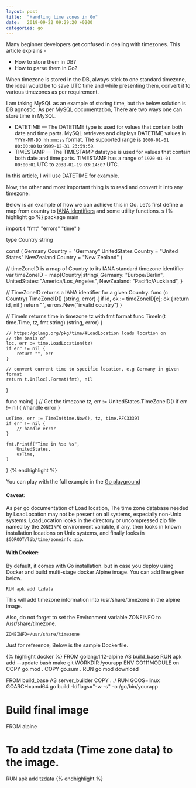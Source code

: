 ```yaml
---
layout: post
title:  "Handling time zones in Go"
date:   2019-09-22 09:29:20 +0200
categories: go
---
```



Many beginner developers get confused in dealing with timezones. This article explains -  
  

 - How to store them in DB?
 - How to parse them in Go?

  
When timezone is stored in the DB, always stick to one standard timezone, the ideal would be to save UTC time and while presenting them, convert it to various timezones as per requirement.  
  
I am taking MySQL as an example of storing time, but the below solution is DB agnostic. As per MySQL documentation, There are two ways one can store time in MySQL.

- DATETIME — The DATETIME type is used for values that contain both date and time parts. MySQL retrieves and displays DATETIME values in `YYYY-MM-DD hh:mm:ss` format. The supported range is `1000-01-01 00:00:00` to `9999-12-31 23:59:59`.
- TIMESTAMP — The TIMESTAMP datatype is used for values that contain both date and time parts. TIMESTAMP has a range of `1970-01-01 00:00:01` UTC to `2038-01-19 03:14:07` UTC.

In this article, I will use DATETIME for example.

Now, the other and most important thing is to read and convert it into any timezone.

Below is an example of how we can achieve this in Go. Let’s first define a map from country to [IANA identifiers](https://www.iana.org/time-zones) and some utility functions.
s
{% highlight go %}
package main

import (
	"fmt"
	"errors"
	"time"
)

type Country string


const (
	Germany Country = "Germany"
	UnitedStates Country  = "United States"
	NewZealand Country = "New Zealand"
)

// timeZoneID is a map of Country to its IANA standard timezone identifier
var timeZoneID = map[Country]string{
	Germany:      "Europe/Berlin",
	UnitedStates: "America/Los_Angeles",
	NewZealand:   "Pacific/Auckland",
}

// TimeZoneID returns a IANA identifier for a given Country.
func (c Country) TimeZoneID() (string, error) {
	if id, ok := timeZoneID[c]; ok {
		return id, nil
	}
	return "", errors.New("invalid country")
}

// TimeIn returns time in timezone tz with fmt format
func TimeIn(t time.Time, tz, fmt string) (string, error) {
	
	// https:/golang.org/pkg/time/#LoadLocation loads location on
	// the basis of
	loc, err := time.LoadLocation(tz)
	if err != nil {
		return "", err
	}
	
	// convert current time to specific location, e.g Germany in given format
	return t.In(loc).Format(fmt), nil
}

func main() {
	// Get the timezone
	tz, err := UnitedStates.TimeZoneID()
	if err != nil {
		//handle error
	}

	usTime, err := TimeIn(time.Now(), tz, time.RFC3339)
	if err != nil {
		// handle error
	}

	fmt.Printf("Time in %s: %s",
		UnitedStates,
		usTime,
	)
}
{% endhighlight %}

You can play with the full example in the [Go playground](https://play.golang.org/p/8yI0EexvVk5)

#### Caveat:

As per go documentation of Load location, The time zone database needed by LoadLocation may
not be present on all systems, especially non-Unix systems. LoadLocation looks 
in the directory or uncompressed zip file named by the `ZONEINFO` environment variable,
 if any, then looks in known installation locations on Unix systems, and finally looks in `$GOROOT/lib/time/zoneinfo.zip`.
 
#### With Docker:
 
 By default, it comes with Go installation. but in case you deploy using Docker and build multi-stage docker Alpine image. You can add line given below.
 
    RUN apk add tzdata
 
 This will add timezone information into /usr/share/timezone in the alpine image.
 
 Also, do not forget to set the Environment variable ZONEINFO to /usr/share/timezone.
 
    ZONEINFO=/usr/share/timezone
 
 Just for reference, Below is the sample Dockerfile.

{% highlight docker %}
FROM golang:1.12-alpine AS build_base
RUN apk add --update bash make git
WORKDIR /yourapp
ENV GO111MODULE on
COPY go.mod .
COPY go.sum .
RUN go mod download

FROM build_base AS server_builder
COPY . ./
RUN GOOS=linux GOARCH=amd64 go build -ldflags="-w -s" -o /go/bin/yourapp

# Build final image
FROM alpine
# To add tzdata (Time zone data) to the image.
RUN apk add tzdata
{% endhighlight %}
